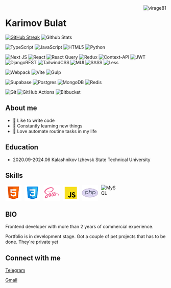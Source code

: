 <img align="right" src="https://komarev.com/ghpvc/?username=virage81" alt="virage81" />

# Karimov Bulat

[![GitHub Streak](https://streak-stats.demolab.com?user=virage81&theme=tokyonight-duo&hide_border=true&short_numbers=true&exclude_days=Sun%2CSat&card_height=195&background=0C1117)](https://git.io/streak-stats)
![Github Stats](https://github-readme-stats.vercel.app/api?username=virage81&theme=tokyonight&hide_rank=true&hide_title=false&hide_border=true&bg_color=0C1117)

![TypeScript](https://img.shields.io/badge/typescript-%23007ACC.svg?style=for-the-badge&logo=typescript&logoColor=white)
![JavaScript](https://img.shields.io/badge/javascript-%23323330.svg?style=for-the-badge&logo=javascript&logoColor=%23F7DF1E)
![HTML5](https://img.shields.io/badge/html5-%23E34F26.svg?style=for-the-badge&logo=html5&logoColor=white)
![Python](https://img.shields.io/badge/python-3670A0?style=for-the-badge&logo=python&logoColor=ffdd54)

![Next JS](https://img.shields.io/badge/Next-black?style=for-the-badge&logo=next.js&logoColor=white)
![React](https://img.shields.io/badge/react-%2320232a.svg?style=for-the-badge&logo=react&logoColor=%2361DAFB)
![React Query](https://img.shields.io/badge/-React%20Query-FF4154?style=for-the-badge&logo=react%20query&logoColor=white)
![Redux](https://img.shields.io/badge/redux-%23593d88.svg?style=for-the-badge&logo=redux&logoColor=white)
![Context-API](https://img.shields.io/badge/Context--Api-000000?style=for-the-badge&logo=react)
![JWT](https://img.shields.io/badge/JWT-black?style=for-the-badge&logo=JSON%20web%20tokens)
![DjangoREST](https://img.shields.io/badge/DJANGO-REST-ff1709?style=for-the-badge&logo=django&logoColor=white&color=ff1709&labelColor=gray)
![TailwindCSS](https://img.shields.io/badge/tailwindcss-%2338B2AC.svg?style=for-the-badge&logo=tailwind-css&logoColor=white)
![MUI](https://img.shields.io/badge/MUI-%230081CB.svg?style=for-the-badge&logo=mui&logoColor=white)
![SASS](https://img.shields.io/badge/SASS-hotpink.svg?style=for-the-badge&logo=SASS&logoColor=white)
![Less](https://img.shields.io/badge/less-2B4C80?style=for-the-badge&logo=less&logoColor=white)

![Webpack](https://img.shields.io/badge/webpack-%238DD6F9.svg?style=for-the-badge&logo=webpack&logoColor=black)
![Vite](https://img.shields.io/badge/vite-%23646CFF.svg?style=for-the-badge&logo=vite&logoColor=white)
![Gulp](https://img.shields.io/badge/GULP-%23CF4647.svg?style=for-the-badge&logo=gulp&logoColor=white)

![Supabase](https://img.shields.io/badge/Supabase-3ECF8E?style=for-the-badge&logo=supabase&logoColor=white)
![Postgres](https://img.shields.io/badge/postgres-%23316192.svg?style=for-the-badge&logo=postgresql&logoColor=white)
![MongoDB](https://img.shields.io/badge/MongoDB-%234ea94b.svg?style=for-the-badge&logo=mongodb&logoColor=white)
![Redis](https://img.shields.io/badge/redis-%23DD0031.svg?style=for-the-badge&logo=redis&logoColor=white)

![Git](https://img.shields.io/badge/git-%23F05033.svg?style=for-the-badge&logo=git&logoColor=white)
![GitHub Actions](https://img.shields.io/badge/github%20actions-%232671E5.svg?style=for-the-badge&logo=githubactions&logoColor=white)
![Bitbucket](https://img.shields.io/badge/bitbucket-%230047B3.svg?style=for-the-badge&logo=bitbucket&logoColor=white)

## About me

- 💪 Like to write code
- 🥅 Constantly learning new things
- 🌟 Love automate routine tasks in my life

## Education

- 2020.09-2024.06 Kalashnikov Izhevsk State Technical University

## Skills

<div style="display: flex; gap: 0 10px">

<img align="left" alt="HTML5" width="50px" src="img/icons/html5.svg" />
<img align="left" alt="CSS3" width="50px" src="img/icons/css3.svg" />
<img align="left" alt="Sass" width="50px" src="img/icons/sass.svg" />
<img align="left" alt="JavaScript" width="50px" src="img/icons/js.svg" />
<img align="left" alt="PHP" width="50px" src="img/icons/php.svg" />
<img align="left" alt="MySQL" width="50px" src="https://cdn-icons-png.flaticon.com/512/402/402214.png" />
  
</div>

## BIO

Frontend developer with more than 2 years of commercial experience.

Portfolio is in development stage. Got a couple of pet projects that has to be done. They're private yet

## Connect with me

<a href="https://t.me/Bulat_KA18">Telegram</a>

<a href="mailto:karimovminds@gmail.com">Gmail</a>
